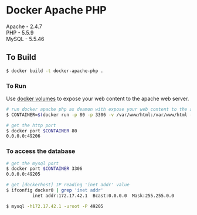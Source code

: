 # Docker Apache PHP

Apache - 2.4.7</br>
PHP - 5.5.9<br/>
MySQL - 5.5.46

## To Build

``` bash
$ docker build -t docker-apache-php .
```

### To Run

Use [docker volumes](http://docs.docker.io/use/working_with_volumes/) to expose
your web content to the apache web server.

``` bash
# run docker apache php as deamon with expose your web content to the apache web server
$ CONTAINER=$(docker run -p 80 -p 3306 -v /var/www/html:/var/www/html -d docker-apache-php)

# get the http port
$ docker port $CONTAINER 80
0.0.0.0:49206
```

### To access the database
``` bash
# get the mysql port
$ docker port $CONTAINER 3306
0.0.0.0:49205

# get [dockerhost] IP reading 'inet addr' value
$ ifconfig docker0 | grep 'inet addr'
          inet addr:172.17.42.1  Bcast:0.0.0.0  Mask:255.255.0.0

$ mysql -h172.17.42.1 -uroot -P 49205
```
